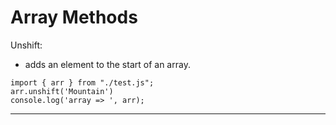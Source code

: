 # Array Methods
 
 Unshift: 
* adds an element to the start of an array.
```
import { arr } from "./test.js";
arr.unshift('Mountain')
console.log('array => ', arr);
```
 ---------------------------------------
